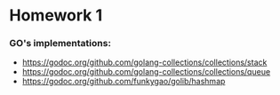 # Homework 1

### GO's implementations:
- https://godoc.org/github.com/golang-collections/collections/stack
- https://godoc.org/github.com/golang-collections/collections/queue
- https://godoc.org/github.com/funkygao/golib/hashmap
